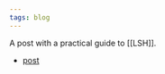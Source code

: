 ```yaml
---
tags: blog
---
```


A post with a practical guide to [[LSH]].

- [post](https://www.pinecone.io/learn/locality-sensitive-hashing/)